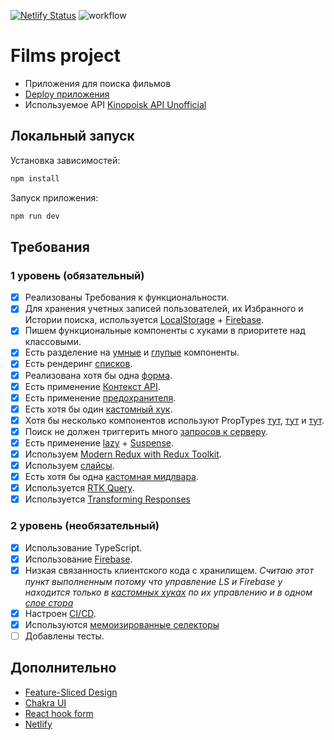 [![Netlify Status](https://api.netlify.com/api/v1/badges/9f60a7bd-a16e-4c7a-9524-e8eca97efd28/deploy-status)](https://app.netlify.com/sites/aston-reactproject/deploys)
![workflow](https://github.com/Reyney91/aston-react_project/actions/workflows/main.yml/badge.svg)

# Films project

- Приложения для поиска фильмов
- [Deploy приложения](https://aston-reactproject.netlify.app/)
- Используемое API [Kinopoisk API Unofficial](https://kinopoiskapiunofficial.tech/)

## Локальный запуск

Установка зависимостей:
```javascript
npm install
```
Запуск приложения:
```javascript
npm run dev
```

## Требования

### 1 уровень (обязательный)

- [x] Реализованы Требования к функциональности.
- [x] Для хранения учетных записей пользователей, их Избранного и Истории поиска, используется [LocalStorage](https://github.com/Reyney91/aston-react_project/blob/main/src/app/hooks/useAuth.ts) + [Firebase](https://github.com/Reyney91/aston-react_project/blob/main/src/app/hooks/useFavorites.ts).
- [x] Пишем функциональные компоненты c хуками в приоритете над классовыми.
- [x] Есть разделение на [умные](https://github.com/Reyney91/aston-react_project/blob/main/src/widgets/Header.tsx) и [глупые](https://github.com/Reyney91/aston-react_project/blob/main/src/widgets/HeaderLayout.tsx) компоненты.
- [x] Есть рендеринг [списков](https://github.com/Reyney91/aston-react_project/blob/main/src/widgets/FilmsList.tsx).
- [x] Реализована хотя бы одна [форма](https://github.com/Reyney91/aston-react_project/blob/main/src/features/FilmSearch.tsx).
- [x] Есть применение [Контекст API](https://github.com/Reyney91/aston-react_project/blob/main/src/App.tsx).
- [x] Есть применение [предохранителя](https://github.com/Reyney91/aston-react_project/blob/main/src/App.tsx).
- [x] Есть хотя бы один [кастомный хук](https://github.com/Reyney91/aston-react_project/blob/main/src/app/hooks/useAuth.ts).
- [x] Хотя бы несколько компонентов используют PropTypes [тут](https://github.com/Reyney91/aston-react_project/blob/main/src/widgets/LoadingLayout.tsx), [тут](https://github.com/Reyney91/aston-react_project/blob/main/src/shared/ui/HistoryItem.tsx) и [тут](https://github.com/Reyney91/aston-react_project/blob/main/src/widgets/SearchSuggestions.tsx).
- [x] Поиск не должен триггерить много [запросов к серверу](https://github.com/Reyney91/aston-react_project/blob/main/src/app/hooks/useDebounce.ts).
- [x] Есть применение [lazy](https://github.com/Reyney91/aston-react_project/blob/main/src/shared/router/routes.tsx) + [Suspense](https://github.com/Reyney91/aston-react_project/blob/main/src/shared/router/router.tsx).
- [x] Используем [Modern Redux with Redux Toolkit](https://github.com/Reyney91/aston-react_project/blob/main/src/app/store/store.ts).
- [x] Используем [слайсы](https://github.com/Reyney91/aston-react_project/blob/main/src/app/store/favoritesSlice.ts).
- [x] Есть хотя бы одна [кастомная мидлвара](https://github.com/Reyney91/aston-react_project/blob/main/src/app/store/middlewares/middleware.ts).
- [x] Используется [RTK Query](https://github.com/Reyney91/aston-react_project/blob/main/src/app/api/apiSlice.ts).
- [x] Используется [Transforming Responses](https://github.com/Reyney91/aston-react_project/blob/main/src/app/api/apiSlice.ts)

### 2 уровень (необязательный)

- [x] Использование TypeScript.
- [x] Использование [Firebase](https://github.com/Reyney91/aston-react_project/blob/main/src/app/hooks/useHistory.ts).
- [x] Низкая связанность клиентского кода с хранилищем. *Считаю этот пункт выполненным потому что управление LS и Firebase у находится только в [кастомных хуках](https://github.com/Reyney91/aston-react_project/blob/main/src/app/hooks/useAuth.ts) по их управлению и в одном [слое стора](https://github.com/Reyney91/aston-react_project/blob/main/src/app/store/authSlice.ts)*
- [x] Настроен [CI/CD](https://github.com/Reyney91/aston-react_project/blob/main/.github/workflows/main.yml).
- [x] Используются [мемоизированные селекторы](https://github.com/Reyney91/aston-react_project/tree/main/src/app/store/selectors)
- [ ] Добавлены тесты.

## **Дополнительно**

- [Feature-Sliced Design](https://feature-sliced.design/ru/)
- [Chakra UI](https://v2.chakra-ui.com/)
- [React hook form](https://react-hook-form.com/)
- [Netlify](https://app.netlify.com/)
